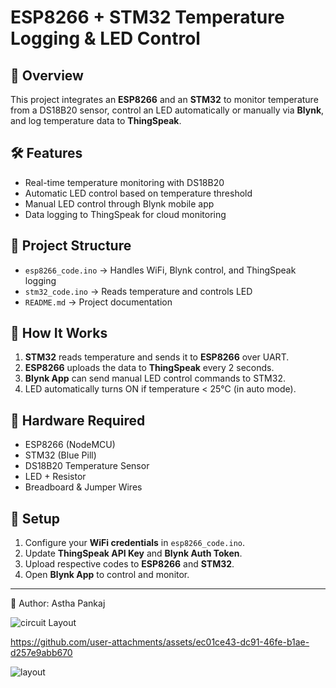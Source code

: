 # ESP8266 + STM32 Temperature Logging & LED Control

## 📌 Overview
This project integrates an **ESP8266** and an **STM32** to monitor temperature from a DS18B20 sensor, control an LED automatically or manually via **Blynk**, and log temperature data to **ThingSpeak**.

## 🛠 Features
- Real-time temperature monitoring with DS18B20
- Automatic LED control based on temperature threshold
- Manual LED control through Blynk mobile app
- Data logging to ThingSpeak for cloud monitoring

## 📂 Project Structure
- `esp8266_code.ino` → Handles WiFi, Blynk control, and ThingSpeak logging
- `stm32_code.ino` → Reads temperature and controls LED
- `README.md` → Project documentation

## 🚀 How It Works
1. **STM32** reads temperature and sends it to **ESP8266** over UART.
2. **ESP8266** uploads the data to **ThingSpeak** every 2 seconds.
3. **Blynk App** can send manual LED control commands to STM32.
4. LED automatically turns ON if temperature < 25°C (in auto mode).

## 🔧 Hardware Required
- ESP8266 (NodeMCU)
- STM32 (Blue Pill)
- DS18B20 Temperature Sensor
- LED + Resistor
- Breadboard & Jumper Wires

## 📲 Setup
1. Configure your **WiFi credentials** in `esp8266_code.ino`.
2. Update **ThingSpeak API Key** and **Blynk Auth Token**.
3. Upload respective codes to **ESP8266** and **STM32**.
4. Open **Blynk App** to control and monitor.

---
👤 Author: Astha Pankaj

![circuit Layout](https://github.com/user-attachments/assets/eaae7951-2e06-4451-8b40-dd34829157f3)


https://github.com/user-attachments/assets/ec01ce43-dc91-46fe-b1ae-d257e9abb670

![layout](https://github.com/user-attachments/assets/436d63ee-2a1a-40b9-b634-3a054ab7a18a)

